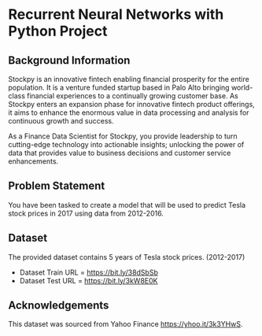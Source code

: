 # Recurrent Neural Networks with Python Project

## Background Information
Stockpy is an innovative fintech enabling financial prosperity for the entire population. It is a venture funded startup based in Palo Alto bringing world-class financial experiences to a continually growing customer base. As Stockpy enters an expansion phase for innovative fintech product offerings, it aims to enhance the enormous value in data processing and analysis for continuous growth and success.

As a Finance Data Scientist for Stockpy, you provide leadership to turn cutting-edge technology into actionable insights; unlocking the power of data that provides value to business decisions and customer service enhancements.

## Problem Statement
You have been tasked to create a model that will be used to predict Tesla stock prices in 2017 using data from 2012-2016.

## Dataset
The provided dataset contains 5 years of Tesla stock prices. (2012-2017)
- Dataset Train URL = https://bit.ly/38dSbSb
- Dataset Test URL = https://bit.ly/3kW8E0K

## Acknowledgements
This dataset was sourced from Yahoo Finance <https://yhoo.it/3k3YHwS>.
